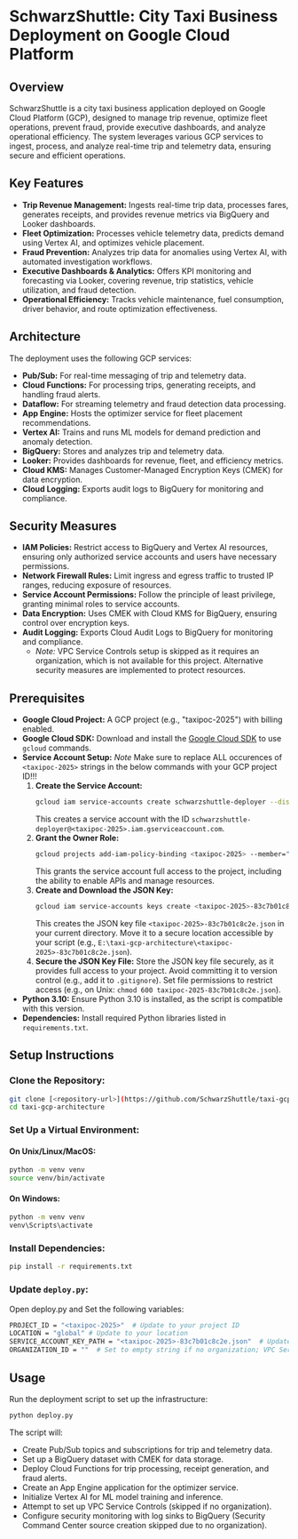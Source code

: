 # SchwarzShuttle: City Taxi Business Deployment on Google Cloud Platform

## Overview
SchwarzShuttle is a city taxi business application deployed on Google Cloud Platform (GCP), designed to manage trip revenue, optimize fleet operations, prevent fraud, provide executive dashboards, and analyze operational efficiency. The system leverages various GCP services to ingest, process, and analyze real-time trip and telemetry data, ensuring secure and efficient operations.

## Key Features
- **Trip Revenue Management:** Ingests real-time trip data, processes fares, generates receipts, and provides revenue metrics via BigQuery and Looker dashboards.
- **Fleet Optimization:** Processes vehicle telemetry data, predicts demand using Vertex AI, and optimizes vehicle placement.
- **Fraud Prevention:** Analyzes trip data for anomalies using Vertex AI, with automated investigation workflows.
- **Executive Dashboards & Analytics:** Offers KPI monitoring and forecasting via Looker, covering revenue, trip statistics, vehicle utilization, and fraud detection.
- **Operational Efficiency:** Tracks vehicle maintenance, fuel consumption, driver behavior, and route optimization effectiveness.

## Architecture
The deployment uses the following GCP services:
- **Pub/Sub:** For real-time messaging of trip and telemetry data.
- **Cloud Functions:** For processing trips, generating receipts, and handling fraud alerts.
- **Dataflow:** For streaming telemetry and fraud detection data processing.
- **App Engine:** Hosts the optimizer service for fleet placement recommendations.
- **Vertex AI:** Trains and runs ML models for demand prediction and anomaly detection.
- **BigQuery:** Stores and analyzes trip and telemetry data.
- **Looker:** Provides dashboards for revenue, fleet, and efficiency metrics.
- **Cloud KMS:** Manages Customer-Managed Encryption Keys (CMEK) for data encryption.
- **Cloud Logging:** Exports audit logs to BigQuery for monitoring and compliance.

## Security Measures
- **IAM Policies:** Restrict access to BigQuery and Vertex AI resources, ensuring only authorized service accounts and users have necessary permissions.
- **Network Firewall Rules:** Limit ingress and egress traffic to trusted IP ranges, reducing exposure of resources.
- **Service Account Permissions:** Follow the principle of least privilege, granting minimal roles to service accounts.
- **Data Encryption:** Uses CMEK with Cloud KMS for BigQuery, ensuring control over encryption keys.
- **Audit Logging:** Exports Cloud Audit Logs to BigQuery for monitoring and compliance.
  - *Note:* VPC Service Controls setup is skipped as it requires an organization, which is not available for this project. Alternative security measures are implemented to protect resources.

## Prerequisites
- **Google Cloud Project:** A GCP project (e.g., "taxipoc-2025") with billing enabled.
- **Google Cloud SDK:** Download and install the [Google Cloud SDK](https://cloud.google.com/sdk/docs/install) to use `gcloud` commands.
- **Service Account Setup:**
  *Note* Make sure to replace ALL occurences of `<taxipoc-2025>` strings in the below commands with your GCP project ID!!!
  1. **Create the Service Account:**
     ```bash
     gcloud iam service-accounts create schwarzshuttle-deployer --display-name="SchwarzShuttle Deployer" --description="Service account for deploying SchwarzShuttle infrastructure"  --project=<taxipoc-2025>
     ```
     This creates a service account with the ID `schwarzshuttle-deployer@<taxipoc-2025>.iam.gserviceaccount.com`.
  2. **Grant the Owner Role:**
     ```bash
     gcloud projects add-iam-policy-binding <taxipoc-2025> --member="serviceAccount:schwarzshuttle-deployer@<taxipoc-2025>.iam.gserviceaccount.com" --role="roles/owner"
     ```
     This grants the service account full access to the project, including the ability to enable APIs and manage resources.
  3. **Create and Download the JSON Key:**
     ```bash
     gcloud iam service-accounts keys create <taxipoc-2025>-83c7b01c8c2e.json --iam-account=schwarzshuttle-deployer@<taxipoc-2025>.iam.gserviceaccount.com --project=<taxipoc-2025>
     ```
     This creates the JSON key file `<taxipoc-2025>-83c7b01c8c2e.json` in your current directory. Move it to a secure location accessible by your script (e.g., `E:\taxi-gcp-architecture\<taxipoc-2025>-83c7b01c8c2e.json`).
  4. **Secure the JSON Key File:**
     Store the JSON key file securely, as it provides full access to your project. Avoid committing it to version control (e.g., add it to `.gitignore`).
     Set file permissions to restrict access (e.g., on Unix: `chmod 600 taxipoc-2025-83c7b01c8c2e.json`).
- **Python 3.10:** Ensure Python 3.10 is installed, as the script is compatible with this version.
- **Dependencies:** Install required Python libraries listed in `requirements.txt`.

## Setup Instructions
### Clone the Repository:
```bash
git clone [<repository-url>](https://github.com/SchwarzShuttle/taxi-gcp-architecture.git)
cd taxi-gcp-architecture
```

### Set Up a Virtual Environment:
#### On Unix/Linux/MacOS:
```bash
python -m venv venv
source venv/bin/activate
```

#### On Windows:
```bash
python -m venv venv
venv\Scripts\activate
```

### Install Dependencies:
```bash
pip install -r requirements.txt
```

### Update `deploy.py`:
Open deploy.py and Set the following variables:
```bash
PROJECT_ID = "<taxipoc-2025>"  # Update to your project ID
LOCATION = "global" # Update to your location
SERVICE_ACCOUNT_KEY_PATH = "<taxipoc-2025>-83c7b01c8c2e.json"  # Update to your service account key path
ORGANIZATION_ID = ""  # Set to empty string if no organization; VPC Service Controls requires an organization
```

## Usage
Run the deployment script to set up the infrastructure:
```bash
python deploy.py
```

The script will:
- Create Pub/Sub topics and subscriptions for trip and telemetry data.
- Set up a BigQuery dataset with CMEK for data storage.
- Deploy Cloud Functions for trip processing, receipt generation, and fraud alerts.
- Create an App Engine application for the optimizer service.
- Initialize Vertex AI for ML model training and inference.
- Attempt to set up VPC Service Controls (skipped if no organization).
- Configure security monitoring with log sinks to BigQuery (Security Command Center source creation skipped due to no organization).

